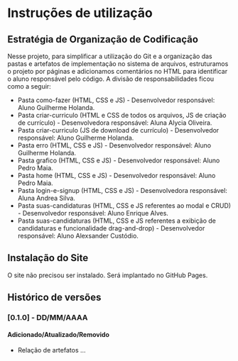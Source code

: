 # Instruções de utilização

## Estratégia de Organização de Codificação 

Nesse projeto, para simplificar a utilização do Git e a organização das pastas e artefatos de implementação no sistema de arquivos, estruturamos o projeto por páginas e adicionamos comentários no HTML para identificar o aluno responsável pelo código. A divisão de responsabilidades ficou como a seguir:
- Pasta como-fazer (HTML, CSS e JS) - Desenvolvedor responsável: Aluno Guilherme Holanda.
- Pasta criar-curriculo (HTML e CSS de todos os arquivos, JS de criação de currículo) - Desenvolvedora responsável: Aluna Alycia Oliveira.
- Pasta criar-curriculo (JS de download de currículo) - Desenvolvedor responsável: Aluno Guilherme Holanda.
- Pasta erro (HTML, CSS e JS) - Desenvolvedor responsável: Aluno Guilherme Holanda.
- Pasta grafico (HTML, CSS e JS) - Desenvolvedor responsável: Aluno Pedro Maia.
- Pasta home (HTML, CSS e JS) - Desenvolvedor responsável: Aluno Pedro Maia.
- Pasta login-e-signup (HTML, CSS e JS) - Desenvolvedora responsável: Aluna Andrea Silva.
- Pasta suas-candidaturas (HTML, CSS e JS referentes ao modal e CRUD) - Desenvolvedor responsável: Aluno Enrique Alves.
- Pasta suas-candidaturas (HTML, CSS e JS referentes a exibição de candidaturas e funcionalidade drag-and-drop) - Desenvolvedor responsável: Aluno Alexsander Custódio.

## Instalação do Site

O site não precisou ser instalado. Será implantado no GitHub Pages.

## Histórico de versões

### [0.1.0] - DD/MM/AAAA
#### Adicionado/Atualizado/Removido
- Relação de artefatos ...
